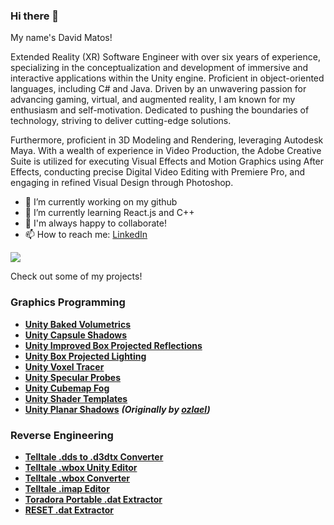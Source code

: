 ### Hi there 👋

My name's David Matos!

Extended Reality (XR) Software Engineer with over six years of experience, specializing in the conceptualization and development of immersive and interactive applications within the Unity engine. Proficient in object-oriented languages, including C# and Java. Driven by an unwavering passion for advancing gaming, virtual, and augmented reality, I am known for my enthusiasm and self-motivation. Dedicated to pushing the boundaries of technology, striving to deliver cutting-edge solutions. 

Furthermore, proficient in 3D Modeling and Rendering, leveraging Autodesk Maya. With a wealth of experience in Video Production, the Adobe Creative Suite is utilized for executing Visual Effects and Motion Graphics using After Effects, conducting precise Digital Video Editing with Premiere Pro, and engaging in refined Visual Design through Photoshop.

- 🔭 I’m currently working on my github
- 🌱 I’m currently learning React.js and C++
- 👋 I'm always happy to collaborate!
- 📫 How to reach me: [LinkedIn](https://www.linkedin.com/in/david-matos-a11a04187/)

<!-- ![](https://github-readme-stats.vercel.app/api/top-langs/?username=frostbone25&layout=compact&card_width=100) -->

<!-- ![](https://github-readme-stats.vercel.app/api?username=frostbone25&hide=contribs&include_all_commits=true&count_private=true)  -->

[![](https://github-profile-trophy.vercel.app/?username=frostbone25&rank=-C,-B&margin-w=4)](https://github.com/frostbone25)

Check out some of my projects!

### Graphics Programming
- **[Unity Baked Volumetrics](https://github.com/frostbone25/Unity-Baked-Volumetrics)**
- **[Unity Capsule Shadows](https://github.com/frostbone25/Unity-Capsule-Shadows)**
- **[Unity Improved Box Projected Reflections](https://github.com/frostbone25/Unity-Improved-Box-Projected-Reflections/tree/main)**
- **[Unity Box Projected Lighting](https://github.com/frostbone25/Unity-Box-Projected-Lighting)**
- **[Unity Voxel Tracer](https://github.com/frostbone25/Unity-Voxel-Tracer)**
- **[Unity Specular Probes](https://github.com/frostbone25/Unity-Specular-Probes)**
- **[Unity Cubemap Fog](https://github.com/frostbone25/Unity-Cubemap-Fog)**
- **[Unity Shader Templates](https://github.com/frostbone25/Unity-Shader-Templates)**
- **[Unity Planar Shadows](https://github.com/frostbone25/Unity-Planar-Shadows)** ***(Originally by [ozlael](https://github.com/ozlael))***

### Reverse Engineering
- **[Telltale .dds to .d3dtx Converter](https://github.com/Telltale-Modding-Group/DDS-D3DTX-Converter)**
- **[Telltale .wbox Unity Editor](https://github.com/Telltale-Modding-Group/Unity_WBOX_Editor)**
- **[Telltale .wbox Converter](https://github.com/Telltale-Modding-Group/WalkBoxes-Converter)**
- **[Telltale .imap Editor](https://github.com/Telltale-Modding-Group/IMAP-Editor)**
- **[Toradora Portable .dat Extractor](https://github.com/frostbone25/Toradora-Portable-Dat-Extractor)**
- **[RESET .dat Extractor](https://github.com/frostbone25/RESET-dat-extractor)**

<!--### Restoration
- **[Unity 2.6 FPS Tutorial Restored](https://github.com/frostbone25/Unity-FPS-Tutorial-Restored)**
-->

<!--
- | Project  | Screenshots |
| ------------- | ------------- |
| **[Unity Baked Volumetrics](https://github.com/frostbone25/Unity-Baked-Volumetrics)**  | ![sponza3](https://github.com/frostbone25/Unity-Baked-Volumetrics/blob/main/GithubContent/sponza3.png) |
| **[Unity Capsule Shadows](https://github.com/frostbone25/Unity-Capsule-Shadows)**  | ![char1](https://github.com/frostbone25/Unity-Capsule-Shadows/blob/main/GithubContent/char1.png) |
| **[Unity Specular Probes](https://github.com/frostbone25/Unity-Specular-Probes)**  | ![result1-on](https://github.com/frostbone25/Unity-Specular-Probes/blob/main/GithubContent/result1-on.png) |
| **[Unity Cubemap Fog](https://github.com/frostbone25/Unity-Cubemap-Fog)**  | ![result2](https://github.com/frostbone25/Unity-Cubemap-Fog/blob/main/GithubContent/result2.png) |
| **[Unity Improved Box Projected Reflections](https://github.com/frostbone25/Unity-Improved-Box-Projected-Reflections/tree/main)**  | ![8](https://github.com/frostbone25/Unity-Improved-Box-Projected-Reflections/blob/main/GithubContent/8.png) |
| **[Unity Box Projected Lighting](https://github.com/frostbone25/Unity-Box-Projected-Lighting)** | ![1-sample](https://github.com/frostbone25/Unity-Box-Projected-Lighting/blob/main/GithubContent/1-sample.png) |
| **[Unity Planar Shadows](https://github.com/frostbone25/Unity-Planar-Shadows)** ***(Originally by [ozlael](https://github.com/ozlael))*** | ![preview](https://github.com/frostbone25/Unity-Planar-Shadows/blob/master/GithubContent/preview.png) |



### Graphics Programming
| Graphics Programming | Reverse Engineering |
| ------------- | ------------- |
| **[Unity Baked Volumetrics](https://github.com/frostbone25/Unity-Baked-Volumetrics)**  | **[Telltale .dds to .d3dtx Converter](https://github.com/Telltale-Modding-Group/DDS-D3DTX-Converter)** |
| **[Unity Capsule Shadows](https://github.com/frostbone25/Unity-Capsule-Shadows)** | **[Telltale .wbox Unity Editor](https://github.com/Telltale-Modding-Group/Unity_WBOX_Editor)** |
| **[Unity Specular Probes](https://github.com/frostbone25/Unity-Specular-Probes)** | **[Telltale .wbox Converter](https://github.com/Telltale-Modding-Group/WalkBoxes-Converter)** |
| **[Unity Cubemap Fog](https://github.com/frostbone25/Unity-Cubemap-Fog)** | **[Telltale .imap Editor](https://github.com/Telltale-Modding-Group/IMAP-Editor)** |
| **[Unity Planar Shadows](https://github.com/frostbone25/Unity-Planar-Shadows)** ***(Originally by [ozlael](https://github.com/ozlael))*** | **[Toradora Portable .dat Extractor](https://github.com/frostbone25/Toradora-Portable-Dat-Extractor)** |
| **[Unity Improved Box Projected Reflections](https://github.com/frostbone25/Unity-Improved-Box-Projected-Reflections/tree/main)** | **[RESET .dat Extractor](https://github.com/frostbone25/RESET-dat-extractor)** |
| **[Unity Box Projected Lighting](https://github.com/frostbone25/Unity-Box-Projected-Lighting)** | |
-->


